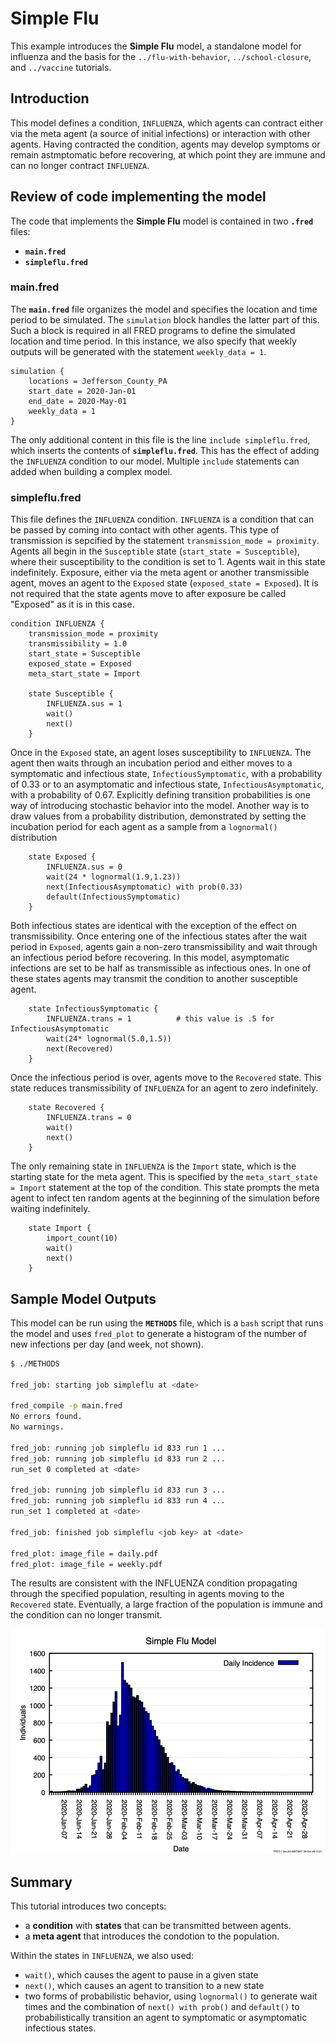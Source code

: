 # Simple Flu

This example introduces the **Simple Flu** model, a standalone model for influenza and the basis for the `../flu-with-behavior`, `../school-closure`, and `../vaccine` tutorials.


## Introduction

This model defines a condition, `INFLUENZA`, which agents can contract either via the meta agent (a source of initial infections) or interaction with other agents. Having contracted the condition, agents may develop symptoms or remain astmptomatic before recovering, at which point they are immune and can no longer contract `INFLUENZA`.


## Review of code implementing the model

The code that implements the **Simple Flu** model is contained in two **`.fred`** files:

- **`main.fred`**
- **`simpleflu.fred`**

### main.fred

The **`main.fred`** file organizes the model and specifies the location and time period to be simulated. The `simulation` block handles the latter part of this. Such a block is required in all FRED programs to define the simulated location and time period. In this instance, we also specify that weekly outputs will be generated with the statement `weekly_data = 1`.

```fred
simulation {
    locations = Jefferson_County_PA 
    start_date = 2020-Jan-01
    end_date = 2020-May-01
    weekly_data = 1
}
```

The only additional content in this file is the line `include simpleflu.fred`, which inserts the contents of **`simpleflu.fred`**.  This has the effect of adding the `INFLUENZA` condition to our model.  Multiple `include` statements can added when building a complex model.

### simpleflu.fred

This file defines the `INFLUENZA` condition. `INFLUENZA` is a condition that can be passed by coming into contact with other agents.  This type of transmission is sepcified by the statement `transmission_mode = proximity`. Agents all begin in the `Susceptible` state (`start_state = Susceptible`), where their susceptibility to the condition is set to 1.  Agents wait in this state indefinitely. Exposure, either via the meta agent or another transmissible agent, moves an agent to the `Exposed` state (`exposed_state = Exposed`).  It is not required that the state agents move to after exposure be called "Exposed" as it is in this case.

```fred
condition INFLUENZA {
    transmission_mode = proximity
    transmissibility = 1.0
    start_state = Susceptible
    exposed_state = Exposed
    meta_start_state = Import

    state Susceptible {
        INFLUENZA.sus = 1
        wait()
        next()
    }
```

Once in the `Exposed` state, an agent loses susceptibility to `INFLUENZA`. The agent then waits through an incubation period and either moves to a symptomatic and infectious state, `InfectiousSymptomatic`, with a probability of 0.33 or to an asymptomatic and infectious state, `InfectiousAsymptomatic`, with a probability of 0.67. Explicitly defining transition probabilities is one way of introducing stochastic behavior into the model. Another way is to draw values from a probability distribution, demonstrated by setting the incubation period for each agent as a sample from a `lognormal()` distribution

```fred
    state Exposed {
        INFLUENZA.sus = 0
        wait(24 * lognormal(1.9,1.23))
        next(InfectiousAsymptomatic) with prob(0.33)
        default(InfectiousSymptomatic)
    }
```

Both infectious states are identical with the exception of the effect on transmissibility.
Once entering one of the infectious states after the wait period in `Exposed`, agents gain a non-zero transmissibility and wait through an infectious period before recovering. In this model, asymptomatic infections are set to be half as transmissible as infectious ones. In one of these states agents may transmit the condition to another susceptible agent. 

```fred
    state InfectiousSymptomatic {
        INFLUENZA.trans = 1          # this value is .5 for InfectiousAsymptomatic
        wait(24* lognormal(5.0,1.5))
        next(Recovered)
    }
```

Once the infectious period is over, agents move to the `Recovered` state.
This state reduces transmissibility of `INFLUENZA` for an agent to zero indefinitely.

```fred
    state Recovered {
        INFLUENZA.trans = 0
        wait()
        next()
    }
```

The only remaining state in `INFLUENZA` is the `Import` state, which is the starting state for the meta agent.  This is specified by the `meta_start_state = Import` statement at the top of the condition. This state prompts the meta agent to infect ten random agents at the beginning of the simulation before waiting indefinitely.

```fred
    state Import {
        import_count(10)
        wait()
        next()
    }
```


## Sample Model Outputs

This model can be run using the **`METHODS`** file, which is a `bash` script that runs the model and uses `fred_plot` to generate a histogram of the number of new infections per day (and week, not shown).

```bash
$ ./METHODS

fred_job: starting job simpleflu at <date>

fred_compile -p main.fred
No errors found.
No warnings.

fred_job: running job simpleflu id 833 run 1 ...
fred_job: running job simpleflu id 833 run 2 ...
run_set 0 completed at <date>

fred_job: running job simpleflu id 833 run 3 ...
fred_job: running job simpleflu id 833 run 4 ...
run_set 1 completed at <date>

fred_job: finished job simpleflu <job key> at <date>

fred_plot: image_file = daily.pdf
fred_plot: image_file = weekly.pdf
```

The results are consistent with the INFLUENZA condition propagating through the specified population, resulting in agents moving to the `Recovered` state. Eventually, a large fraction of the population is immune and the condition can no longer transmit.

![New exposures per day](figures/daily.png)


## Summary

This tutorial introduces two concepts:

- a **condition** with **states** that can be transmitted between agents.
- a **meta agent** that introduces the condotion to the population.

Within the states in `INFLUENZA`, we also used:

- `wait()`, which causes the agent to pause in a given state
- `next()`, which causes an agent to transition to a new state
- two forms of probabilistic behavior, using `lognormal()` to generate wait times and the combination of `next() with prob()` and `default()` to probabilistically transition an agent to symptomatic or asymptomatic infectious states.
